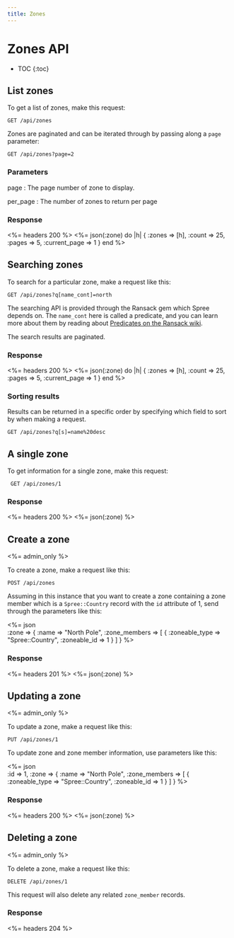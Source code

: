 ```yaml
---
title: Zones
---
```


# Zones API

* TOC
{:toc}

## List zones

To get a list of zones, make this request:

    GET /api/zones

Zones are paginated and can be iterated through by passing along a `page` parameter:

    GET /api/zones?page=2

### Parameters

page
: The page number of zone to display.

per_page
: The number of zones to return per page

### Response

<%= headers 200 %>
<%= json(:zone) do |h| 
{ :zones => [h],
  :count => 25,
  :pages => 5,
  :current_page => 1 }
end %>

## Searching zones

To search for a particular zone, make a request like this:

    GET /api/zones?q[name_cont]=north

The searching API is provided through the Ransack gem which Spree depends on. The `name_cont` here is called a predicate, and you can learn more about them by reading about [Predicates on the Ransack wiki](https://github.com/ernie/ransack/wiki/Basic-Searching).

The search results are paginated.

### Response

<%= headers 200 %>
<%= json(:zone) do |h|
 { :zones => [h],
   :count => 25,
   :pages => 5,
   :current_page => 1 }
end %> 

### Sorting results

Results can be returned in a specific order by specifying which field to sort by when making a request.

    GET /api/zones?q[s]=name%20desc

## A single zone

To get information for a single zone, make this request:

     GET /api/zones/1

### Response

<%= headers 200 %>
<%= json(:zone) %>

## Create a zone

<%= admin_only %>

To create a zone, make a request like this:

    POST /api/zones

Assuming in this instance that you want to create a zone containing
a zone member which is a `Spree::Country` record with the `id` attribute of 1, send through the parameters like this:

<%= json \
  :zone => {
    :name => "North Pole",
    :zone_members => [
      { 
        :zoneable_type => "Spree::Country",
        :zoneable_id => 1
      }
    ]
  } %>

### Response

<%= headers 201 %>
<%= json(:zone) %>

## Updating a zone

<%= admin_only %>

To update a zone, make a request like this:

    PUT /api/zones/1

To update zone and zone member information, use parameters like this:

<%= json \
  :id => 1,
  :zone => {
    :name => "North Pole",
    :zone_members => [
      { 
        :zoneable_type => "Spree::Country",
        :zoneable_id => 1
      }
    ]
  } %>

### Response

<%= headers 200 %>
<%= json(:zone) %>

## Deleting a zone

<%= admin_only %>

To delete a zone, make a request like this:

    DELETE /api/zones/1

This request will also delete any related `zone_member` records.

### Response

<%= headers 204 %>
